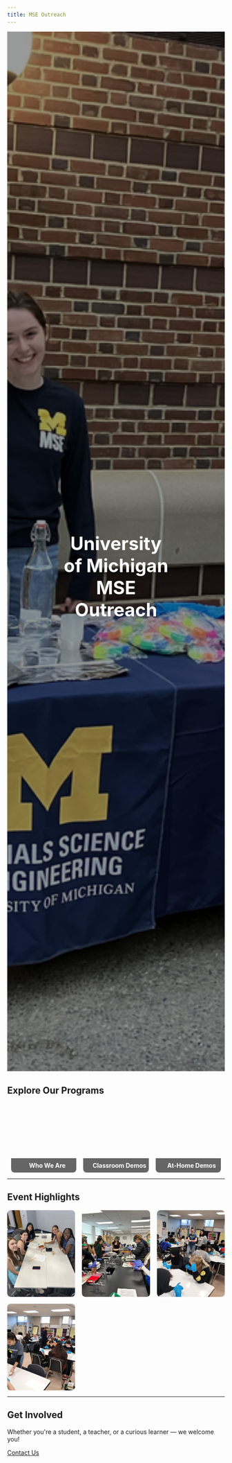 ```yaml
---
title: MSE Outreach
---
```


<!-- Homepage Header -->
<div style="position: relative; height: 60vh; overflow: hidden; margin-bottom: 2rem;">
  <img src="assets/homepage/header1.jpg" alt="MSE Outreach Header" style="width: 100%; height: 100%; object-fit: cover; filter: brightness(60%);" />
  <h1 style="position: absolute; top: 50%; left: 50%; transform: translate(-50%, -50%);
             color: white; font-size: 3em; font-weight: bold; text-align: center;">
    University of Michigan MSE Outreach
  </h1>
</div>


## Explore Our Programs

<div style="display: flex; flex-wrap: wrap; gap: 1rem; justify-content: center;">

  <!-- Card 1 -->
  <a href="/about_us/" style="width: 30%; text-decoration: none;">
    <div style="position: relative; height: 160px; border-radius: 8px; overflow: hidden;">
      <div style="width: 100%; height: 100%; background-image: url('assets/homepage/who-we-are.jpg'); background-size: cover; background-position: center;">
        <div style="position: absolute; bottom: 0; width: 100%; background: rgba(0,0,0,0.6); color: white; text-align: center; padding: 0.5rem;">
          <strong>Who We Are</strong>
        </div>
      </div>
    </div>
  </a>

  <!-- Card 2 -->
  <a href="/classroom_demos/battery_lab/" style="width: 30%; text-decoration: none;">
    <div style="position: relative; height: 160px; border-radius: 8px; overflow: hidden;">
      <div style="width: 100%; height: 100%; background-image: url('assets/homepage/demo-home.png'); background-size: cover; background-position: center;">
        <div style="position: absolute; bottom: 0; width: 100%; background: rgba(0,0,0,0.6); color: white; text-align: center; padding: 0.5rem;">
          <strong>Classroom Demos</strong>
        </div>
      </div>
    </div>
  </a>

  <!-- Card 3 -->
  <a href="/at_home_demos/rock_candy/" style="width: 30%; text-decoration: none;">
    <div style="position: relative; height: 160px; border-radius: 8px; overflow: hidden;">
      <div style="width: 100%; height: 100%; background-image: url('assets/homepage/rockcandy.jpg'); background-size: cover; background-position: center;">
        <div style="position: absolute; bottom: 0; width: 100%; background: rgba(0,0,0,0.6); color: white; text-align: center; padding: 0.5rem;">
          <strong>At-Home Demos</strong>
        </div>
      </div>
    </div>
  </a>

</div>


---

## Event Highlights

<div style="display: grid; grid-template-columns: repeat(auto-fit, minmax(150px, 1fr)); gap: 1rem; margin-top: 1rem;">
  <div style="height: 200px; overflow: hidden; border-radius: 8px;">
    <img src="assets/homepage/event1.jpg" alt="Event 1" style="width: 100%; height: 100%; object-fit: cover;" />
  </div>
  <div style="height: 200px; overflow: hidden; border-radius: 8px;">
    <img src="assets/homepage/event2.jpg" alt="Event 2" style="width: 100%; height: 100%; object-fit: cover;" />
  </div>
  <div style="height: 200px; overflow: hidden; border-radius: 8px;">
    <img src="assets/homepage/event3.jpg" alt="Event 3" style="width: 100%; height: 100%; object-fit: cover;" />
  </div>
  <div style="height: 200px; overflow: hidden; border-radius: 8px;">
    <img src="assets/homepage/event4.jpg" alt="Event 4" style="width: 100%; height: 100%; object-fit: cover;" />
  </div>
</div>


---

## Get Involved

Whether you're a student, a teacher, or a curious learner — we welcome you!

[Contact Us](/about_us/)
